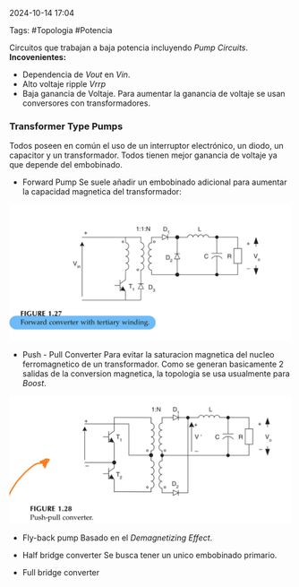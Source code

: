 2024-10-14 17:04

Tags: #Topologia #Potencia 

Circuitos que trabajan a baja potencia incluyendo _Pump Circuits_.  
**Incovenientes:** 
* Dependencia de _Vout_ en _Vin_.
* Alto voltaje ripple _Vrrp_
* Baja ganancia de Voltaje.
Para aumentar la ganancia de voltaje se usan conversores con transformadores.
### Transformer Type Pumps
Todos poseen en común el uso de un interruptor electrónico, un diodo, un capacitor y un transformador. Todos tienen mejor ganancia de voltaje ya que depende del embobinado.

* Forward Pump
Se suele añadir un embobinado adicional para aumentar la capacidad magnetica del transformador:

![](Imagenes/Foward1.jpeg)

* Push - Pull Converter
Para evitar la saturacion magnetica del nucleo ferromagnetico de un transformador.  Como se generan basicamente 2 salidas de la conversion magnetica, la topologia se usa usualmente para _Boost_.

![](Imagenes/Pushpull1.jpeg)

* Fly-back pump
Basado en el _Demagnetizing Effect_.


* Half bridge converter
Se busca tener un unico embobinado primario.



* Full bridge converter








